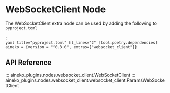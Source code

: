 # WebSocketClient Node

The WebSocketClient extra node can be used by adding the following to `pyproject.toml`

:   
    ```yaml title="pyproject.toml" hl_lines="2"
    [tool.poetry.dependencies]
    aineko = {version = "^0.3.0", extras=["websocket_client"]}
    ```

## API Reference

::: aineko_plugins.nodes.websocket_client.WebSocketClient
::: aineko_plugins.nodes.websocket_client.websocket_client.ParamsWebSocketClient